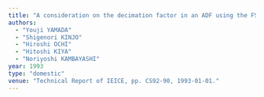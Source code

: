 ```yaml
---
title: "A consideration on the decimation factor in an ADF using the FSF-bank"
authors:
  - "Youji YAMADA"
  - "Shigenori KINJO"
  - "Hiroshi OCHI"
  - "Hitoshi KIYA"
  - "Noriyoshi KAMBAYASHI"
year: 1993
type: "domestic"
venue: "Technical Report of IEICE, pp. CS92-90, 1993-01-01."
---
```

